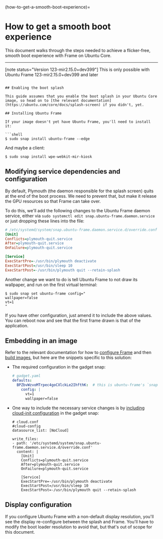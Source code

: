 (how-to-get-a-smooth-boot-experience)=
# How to get a smooth boot experience

This document walks through the steps needed to achieve a flicker-free, smooth boot experience with Frame on Ubuntu Core.

---

[note status="Version 123-mir2.15.0+dev399"]
This is only possible with Ubuntu Frame 123-mir2.15.0+dev399 and later
```

## Enabling the boot splash

This guide assumes that you enable the boot splash in your Ubuntu Core image, so head on to [the relevant documentation](https://ubuntu.com/core/docs/splash-screen) if you didn't, yet.

## Installing Ubuntu Frame

If your image doesn't yet have Ubuntu Frame, you'll need to install it:

```shell
$ sudo snap install ubuntu-frame --edge
```

And maybe a client:

```shell
$ sudo snap install wpe-webkit-mir-kiosk
```

## Modifying service dependencies and configuration

By default, Plymouth (the daemon responsible for the splash screen) quits at the end of the boot process. We need to prevent that, but make it release the GPU resources so that Frame can take over.

To do this, we'll add the following changes to the Ubuntu Frame daemon service, either via `sudo systemctl edit snap.ubuntu-frame.daemon.service` or just dropping these lines into the file:

```ini
# /etc/systemd/system/snap.ubuntu-frame.daemon.service.d/override.conf
[Unit]
Conflicts=plymouth-quit.service
After=plymouth-quit.service
OnFailure=plymouth-quit.service

[Service]
ExecStartPre=-/usr/bin/plymouth deactivate
ExecStartPost=/usr/bin/sleep 10
ExecStartPost=-/usr/bin/plymouth quit --retain-splash
```

Another change we want to do is tell Ubuntu Frame to not draw its wallpaper, and run on the first virtual terminal:

```shell
$ sudo snap set ubuntu-frame config="
wallpaper=false
vt=1
"
```

If you have other configuration, just amend it to include the above values. You can reboot now and see that the first frame drawn is that of the application.

## Embedding in an image

Refer to the relevant documentation for how to [configure Frame](/reference/configuring-ubuntu-frame-through-a-gadget-snap.md) and then [build images](https://ubuntu.com/core/docs/image-building), but here are the snippets specific to this solution:

- The required configuration in the gadget snap:
  ```yaml
  # gadget.yaml
  defaults:
    BPZbvWzvoMTrpec4goCXlckLe2IhfthK:  # this is ubuntu-frame's `snap-id`
      config: |
        vt=1
        wallpaper=false
  ```

- One way to include the necessary service changes is by [including cloud-init configuration](https://ubuntu.com/core/docs/gadget-snaps#setup) in the gadget snap:
   ```
   # cloud.conf
   #cloud-config
   datasource_list: [NoCloud]

  write_files:
   - path: '/etc/systemd/system/snap.ubuntu-frame.daemon.service.d/override.conf'
     content: |
       [Unit]
       Conflicts=plymouth-quit.service
       After=plymouth-quit.service
       OnFailure=plymouth-quit.service

       [Service]
       ExecStartPre=-/usr/bin/plymouth deactivate
       ExecStartPost=/usr/bin/sleep 10
       ExecStartPost=-/usr/bin/plymouth quit --retain-splash
   ```

## Display configuration

If you configure Ubuntu Frame with a non-default display resolution, you'll see the display re-configure between the splash and Frame. You'll have to modify the boot loader resolution to avoid that, but that's out of scope for this document.
